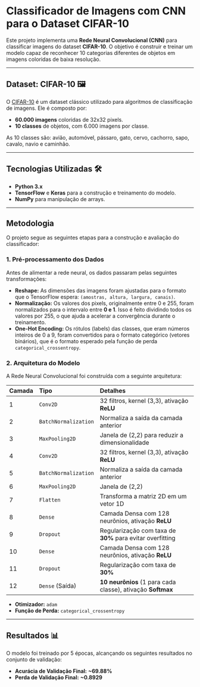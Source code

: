 # Classificador de Imagens com CNN para o Dataset CIFAR-10

Este projeto implementa uma **Rede Neural Convolucional (CNN)** para classificar imagens do dataset **CIFAR-10**. O objetivo é construir e treinar um modelo capaz de reconhecer 10 categorias diferentes de objetos em imagens coloridas de baixa resolução.

---

## Dataset: CIFAR-10 🖼️

O [CIFAR-10](https://www.cs.toronto.edu/~kriz/cifar.html) é um dataset clássico utilizado para algoritmos de classificação de imagens. Ele é composto por:

* **60.000 imagens** coloridas de 32x32 pixels.
* **10 classes** de objetos, com 6.000 imagens por classe.

As 10 classes são: avião, automóvel, pássaro, gato, cervo, cachorro, sapo, cavalo, navio e caminhão.

---

## Tecnologias Utilizadas 🛠️

* **Python 3.x**
* **TensorFlow** e **Keras** para a construção e treinamento do modelo.
* **NumPy** para manipulação de arrays.

---

## Metodologia

O projeto segue as seguintes etapas para a construção e avaliação do classificador:

### 1. Pré-processamento dos Dados

Antes de alimentar a rede neural, os dados passaram pelas seguintes transformações:

* **Reshape:** As dimensões das imagens foram ajustadas para o formato que o TensorFlow espera: `(amostras, altura, largura, canais)`.
* **Normalização:** Os valores dos pixels, originalmente entre 0 e 255, foram normalizados para o intervalo entre **0 e 1**. Isso é feito dividindo todos os valores por 255, o que ajuda a acelerar a convergência durante o treinamento.
* **One-Hot Encoding:** Os rótulos (labels) das classes, que eram números inteiros de 0 a 9, foram convertidos para o formato categórico (vetores binários), que é o formato esperado pela função de perda `categorical_crossentropy`.

### 2. Arquitetura do Modelo

A Rede Neural Convolucional foi construída com a seguinte arquitetura:

| Camada | Tipo                 | Detalhes                                                 |
| :----- | :------------------- | :------------------------------------------------------- |
| 1      | `Conv2D`             | 32 filtros, kernel (3,3), ativação **ReLU** |
| 2      | `BatchNormalization` | Normaliza a saída da camada anterior                     |
| 3      | `MaxPooling2D`       | Janela de (2,2) para reduzir a dimensionalidade          |
| 4      | `Conv2D`             | 32 filtros, kernel (3,3), ativação **ReLU** |
| 5      | `BatchNormalization` | Normaliza a saída da camada anterior                     |
| 6      | `MaxPooling2D`       | Janela de (2,2)                                          |
| 7      | `Flatten`            | Transforma a matriz 2D em um vetor 1D                    |
| 8      | `Dense`              | Camada Densa com 128 neurônios, ativação **ReLU** |
| 9      | `Dropout`            | Regularização com taxa de **30%** para evitar overfitting |
| 10     | `Dense`              | Camada Densa com 128 neurônios, ativação **ReLU** |
| 11     | `Dropout`            | Regularização com taxa de **30%** |
| 12     | `Dense` (Saída)      | **10 neurônios** (1 para cada classe), ativação **Softmax** |

* **Otimizador:** `adam`
* **Função de Perda:** `categorical_crossentropy`

---


## Resultados 📊

O modelo foi treinado por 5 épocas, alcançando os seguintes resultados no conjunto de validação:

* **Acurácia de Validação Final:** **~69.88%**
* **Perda de Validação Final:** **~0.8929**
